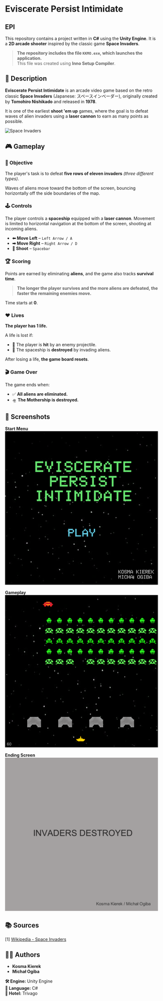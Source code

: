 # Eviscerate Persist Intimidate  
## EPI  

This repository contains a project written in **C#** using the **Unity Engine**. It is a **2D arcade shooter** inspired by the classic game **Space Invaders**.  

> **The repository includes the file `KKMO.exe`, which launches the application.**  
> This file was created using **Inno Setup Compiler**.  

## 📖 Description  

**Eviscerate Persist Intimidate** is an arcade video game based on the retro classic **Space Invaders** (Japanese: スペースインベーダー), originally created by **Tomohiro Nishikado** and released in **1978**.  

It is one of the earliest **shoot 'em up** games, where the goal is to defeat waves of alien invaders using a **laser cannon** to earn as many points as possible.  

![Space Invaders](https://upload.wikimedia.org/wikipedia/en/2/20/SpaceInvaders-Gameplay.gif)  

## 🎮 Gameplay  

### 🎯 Objective  

The player's task is to defeat **five rows of eleven invaders** *(three different types)*.  

Waves of aliens move toward the bottom of the screen, bouncing horizontally off the side boundaries of the map.  

### 🕹️ Controls  

The player controls a **spaceship** equipped with a **laser cannon**. Movement is limited to horizontal navigation at the bottom of the screen, shooting at incoming aliens.  

- **⬅ Move Left** – `Left Arrow / A`  
- **➡ Move Right** – `Right Arrow / D`  
- **🔫 Shoot** – `Spacebar`  

### 🏆 Scoring  

Points are earned by eliminating **aliens**, and the game also tracks **survival time**.  

> **The longer the player survives and the more aliens are defeated, the faster the remaining enemies move.**  

Time starts at **0**.  

### ❤️ Lives  

**The player has 1 life.**  

A life is lost if:  
- 🚀 The player is **hit** by an enemy projectile.  
- 👾 The spaceship is **destroyed** by invading aliens.  

After losing a life, **the game board resets**.  

### 🎬 Game Over  

The game ends when:  
- ✅ **All aliens are eliminated.**  
- 🛸 **The Mothership is destroyed.**  

## 📸 Screenshots  

**Start Menu**  
![MenuStart](https://github.com/EPI2023/ProjektWDP/blob/main/menu.png)  

**Gameplay**  
![Gameplay](https://github.com/EPI2023/ProjektWDP/blob/main/gameplay.png)  

**Ending Screen**  
![EndingScreen](https://github.com/EPI2023/ProjektWDP/blob/main/wygrana.png)  

## 📚 Sources  

[1] [Wikipedia - Space Invaders](https://en.wikipedia.org/wiki/Space_Invaders)  

## 👨‍💻 Authors  

- **Kosma Kierek**  
- **Michał Ogiba**  

**🛠️ Engine:** Unity Engine  
**📌 Language:** C#  
**🏨 Hotel:** Trivago  

